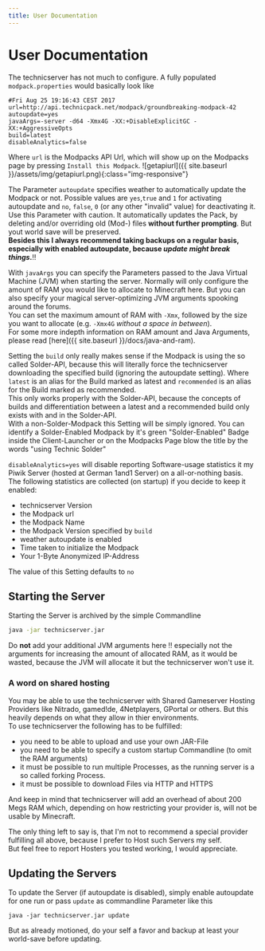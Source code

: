 ```yaml
---
title: User Documentation
---
```

# User Documentation
The technicserver has not much to configure. A fully populated `modpack.properties`
would basically look like
```
#Fri Aug 25 19:16:43 CEST 2017
url=http://api.technicpack.net/modpack/groundbreaking-modpack-42
autoupdate=yes
javaArgs=-server -d64 -Xmx4G -XX:+DisableExplicitGC -XX:+AggressiveOpts
build=latest
disableAnalytics=false
```
Where `url` is the Modpacks API Url, which will show up on the Modpacks page by
pressing `Install this Modpack`.
![getapiurl]({{ site.baseurl }}/assets/img/getapiurl.png){:class="img-responsive"}

The Parameter `autoupdate` specifies weather to automatically update the Modpack
or not. Possible values are `yes`,`true` and `1` for activating autoupdate and
`no`, `false`, `0` (or any other "invalid" value) for deactivating it.  
Use this Parameter with caution. It automatically updates the Pack, by deleting and/or
overriding old (Mod-) files **without further prompting**. But yout world save
will be preserved.  
**Besides this I always recommend taking backups on a regular basis, especially
with enabled autoupdate, because *update might break things*.**:bangbang:

With `javaArgs` you can specify the Parameters passed to the Java Virtual Machine
(JVM) when starting the server. Normally will only configure the amount of RAM you
would like to allocate to Minecraft here. But you can also specify your magical
server-optimizing JVM arguments spooking around the forums.  
You can set the maximum amount of RAM with `-Xmx`, followed by the size you want to
allocate (e.g. `-Xmx4G` _without a space in between_).  
For some more indepth information on RAM amount and Java Arguments, please read
[here]({{ site.baseurl }}/docs/java-and-ram).

Setting the `build` only really makes sense if the Modpack is using the so called
Solder-API, because this will literally force the technicserver downloading the specified
build (ignoring the autoupdate setting). Where `latest` is an alias for the Build marked as latest and `recommended`
is an alias for the Build marked as recommended.  
This only works properly with the Solder-API, because the concepts of builds and
differentiation between a latest and a recommended build only exists with and in
the Solder-API.  
With a non-Solder-Modpack this Setting will be simply ignored. You can identify
a Solder-Enabled Modpack by it's green "Solder-Enabled" Badge inside the
Client-Launcher or on the Modpacks Page blow the title by the words "using Technic Solder"

`disableAnalytics=yes` will disable reporting Software-usage statistics it my Piwik
Server (hosted at German 1and1 Server) on a all-or-nothing basis.  
The following statistics are collected (on startup) if you decide to keep it enabled:
  - technicserver Version
  - the Modpack url
  - the Modpack Name
  - the Modpack Version specified by `build`
  - weather autoupdate is enabled
  - Time taken to initialize the Modpack
  - Your 1-Byte Anonymized IP-Address

The value of this Setting defaults to `no`

## Starting the Server
Starting the Server is archived by the simple Commandline
```bash
java -jar technicserver.jar
```
Do **not** add your additional JVM arguments here :bangbang: especially not the
arguments for increasing the amount of allocated RAM, as it would be wasted, because
the JVM will allocate it but the technicserver won't use it.

### A word on shared hosting
You may be able to use the technicserver with Shared Gameserver Hosting Providers
like Nitrado, gamed!de, 4Netplayers, GPortal or others. But this heavily depends on
what they allow in thier environments.   
To use technicserver the following has to be fulfilled:
  - you need to be able to upload and use your own JAR-File
  - you need to be able to specify a custom startup Commandline (to omit the RAM arguments)
  - it must be possible to run multiple Processes, as the running server is a so called forking Process.
  - it must be possible to download Files via HTTP and HTTPS

And keep in mind that technicserver will add an overhead of about 200 Megs RAM which,
depending on how restricting your provider is, will not be usable by Minecraft.

The only thing left to say is, that I'm not to recommend a special provider fulfilling
all above, because I prefer to Host such Servers my self.  
But feel free to report Hosters you tested working, I would appreciate.

## Updating the Servers
To update the Server (if autoupdate is disabled), simply enable autoupdate for one
run or pass `update` as commandline Parameter like this
```
java -jar technicserver.jar update
```
But as already motioned, do your self a favor and backup at least your world-save
before updating.
